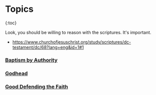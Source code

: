 # Topics

{:toc}


Look, you should be willing to reason with the scriptures. It's important.
- https://www.churchofjesuschrist.org/study/scriptures/dc-testament/dc/68?lang=eng&id=1#1


### [Baptism by Authority](./baptism_by_authority.md)

### [Godhead](./the_godhead.md)

### [Good Defending the Faith](./good_defending_the_faith.md)


